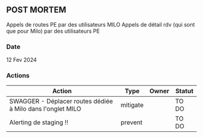 ## POST MORTEM
Appels de routes PE par des utilisateurs MILO
Appels de détail rdv (qui sont que pour Milo) par des utilisateurs PE

### Date
12 Fev 2024

### Actions
| Action | Type     | Owner | Statut |
|--------|----------|-------|--------|
|  SWAGGER - Déplacer routes dédiée à Milo dans l'onglet MILO     | mitigate   |       | TO DO  |
|  Alerting de staging !!      | prevent  |       | TO DO   |